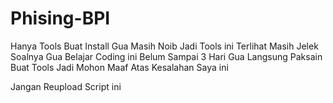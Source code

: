 # Phising-BPI
Hanya Tools Buat Install
Gua Masih Noib Jadi Tools ini Terlihat Masih Jelek
Soalnya Gua Belajar Coding ini Belum Sampai 3 Hari Gua Langsung Paksain Buat Tools
Jadi Mohon Maaf Atas Kesalahan Saya ini

Jangan Reupload Script ini
